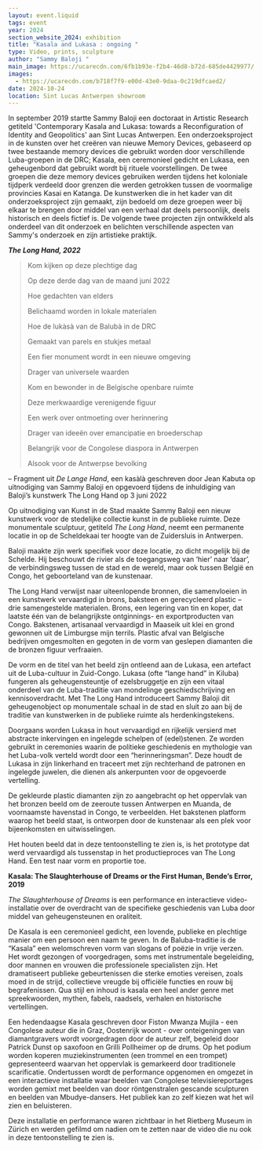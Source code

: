 ```yaml
---
layout: event.liquid
tags: event
year: 2024
section_website_2024: exhibition
title: "Kasala and Lukasa : ongoing "
type: Video, prints, sculpture
author: "Sammy Baloji "
main_image: https://ucarecdn.com/6fb1b93e-f2b4-46d8-b72d-685de4429977/
images:
  - https://ucarecdn.com/b718f7f9-e00d-43e0-9daa-0c219dfcaed2/
date: 2024-10-24
location: Sint Lucas Antwerpen showroom
---
```

In september 2019 startte Sammy Baloji een doctoraat in Artistic Research getiteld 'Contemporary Kasala and Lukasa: towards a Reconfiguration of Identity and Geopolitics' aan Sint Lucas Antwerpen. Een onderzoeksproject in de kunsten over het creëren van nieuwe Memory Devices, gebaseerd op twee bestaande memory devices die gebruikt worden door verschillende Luba-groepen in de DRC; Kasala, een ceremonieel gedicht en Lukasa, een geheugenbord dat gebruikt wordt bij rituele voorstellingen. De twee groepen die deze memory devices gebruiken werden tijdens het koloniale tijdperk verdeeld door grenzen die werden getrokken tussen de voormalige provincies Kasai en Katanga. De kunstwerken die in het kader van dit onderzoeksproject zijn gemaakt, zijn bedoeld om deze groepen weer bij elkaar te brengen door middel van een verhaal dat deels persoonlijk, deels historisch en deels fictief is. De volgende twee projecten zijn ontwikkeld als onderdeel van dit onderzoek en belichten verschillende aspecten van Sammy's onderzoek en zijn artistieke praktijk.

***The Long Hand, 2022***

> Kom kijken op deze plechtige dag     
>
> Op deze derde dag van de maand juni 2022
>
> Hoe gedachten van elders    
>
> Belichaamd worden in lokale materialen
>
> Hoe de lukàsà van de Balubà in de DRC     
>
> Gemaakt van parels en stukjes metaal
>
> Een fier monument wordt in een nieuwe omgeving       
>
> Drager van universele waarden
>
> Kom en bewonder in de Belgische openbare ruimte  
>
> Deze merkwaardige verenigende figuur
>
> Een werk over ontmoeting over herinnering    
>
> Drager van ideeën over emancipatie en broederschap
>
> Belangrijk voor de Congolese diaspora in Antwerpen     
>
> Alsook voor de Antwerpse bevolking

– Fragment uit *De Lange Hand*, een kasàlà geschreven door Jean Kabuta op uitnodiging van Sammy Baloji en opgevoerd tijdens de inhuldiging van Baloji’s kunstwerk The Long Hand op 3 juni 2022

Op uitnodiging van Kunst in de Stad maakte Sammy Baloji een nieuw kunstwerk voor de stedelijke collectie kunst in de publieke ruimte. Deze monumentale sculptuur, getiteld *The Long Hand*, neemt een permanente locatie in op de Scheldekaai ter hoogte van de Zuidersluis in Antwerpen.

Baloji maakte zijn werk specifiek voor deze locatie, zo dicht mogelijk bij de Schelde. Hij beschouwt de rivier als de toegangsweg van ‘hier’ naar ‘daar’, de verbindingsweg tussen de stad en de wereld, maar ook tussen België en Congo, het geboorteland van de kunstenaar. 

The Long Hand verwijst naar uiteenlopende bronnen, die samenvloeien in een kunstwerk vervaardigd in brons, baksteen en gerecycleerd plastic – drie samengestelde materialen. Brons, een legering van tin en koper, dat laatste één van de belangrijkste ontginnings- en exportproducten van Congo. Bakstenen, artisanaal vervaardigd in Maaseik uit klei en grond gewonnen uit de Limburgse mijn terrils. Plastic afval van Belgische bedrijven omgesmolten en gegoten in de vorm van geslepen diamanten die de bronzen figuur verfraaien.  

De vorm en de titel van het beeld zijn ontleend aan de Lukasa, een artefact uit de Luba-cultuur in Zuid-Congo. Lukasa (ofte “lange hand” in Kiluba) fungeren als geheugensteuntje of ezelsbruggetje en zijn een vitaal onderdeel van de Luba-traditie van mondelinge geschiedschrijving en kennisoverdracht. Met The Long Hand introduceert Sammy Baloji dit geheugenobject op monumentale schaal in de stad en sluit zo aan bij de traditie van kunstwerken in de publieke ruimte als herdenkingstekens. 

Doorgaans worden Lukasa in hout vervaardigd en rijkelijk versierd met abstracte inkervingen en ingelegde schelpen of (edel)stenen. Ze worden gebruikt in ceremonies waarin de politieke geschiedenis en mythologie van het Luba-volk verteld wordt door een “herinneringsman”. Deze houdt de Lukasa in zijn linkerhand en traceert met zijn rechterhand de patronen en ingelegde juwelen, die dienen als ankerpunten voor de opgevoerde vertelling.

De gekleurde plastic diamanten zijn zo aangebracht op het oppervlak van het bronzen beeld om de zeeroute tussen Antwerpen en Muanda, de voornaamste havenstad in Congo, te verbeelden. Het bakstenen platform waarop het beeld staat, is ontworpen door de kunstenaar als een plek voor bijeenkomsten en uitwisselingen. 

Het houten beeld dat in deze tentoonstelling te zien is, is het prototype dat werd vervaardigd als tussenstap in het productieproces van The Long Hand. Een test naar vorm en proportie toe. 

**Kasala: The Slaughterhouse of Dreams or the First Human, Bende’s Error, 2019** 

*The Slaughterhouse of Dreams* is een performance en interactieve video-installatie over de overdracht van de specifieke geschiedenis van Luba door middel van geheugensteunen en oraliteit.

De Kasala is een ceremonieel gedicht, een lovende, publieke en plechtige manier om een persoon een naam te geven. In de Baluba-traditie is de “Kasala” een welomschreven vorm van slogans of poëzie in vrije verzen. Het wordt gezongen of voorgedragen, soms met instrumentale begeleiding, door mannen en vrouwen die professionele specialisten zijn. Het dramatiseert publieke gebeurtenissen die sterke emoties vereisen, zoals moed in de strijd, collectieve vreugde bij officiële functies en rouw bij begrafenissen. Qua stijl en inhoud is kasala een heel ander genre met spreekwoorden, mythen, fabels, raadsels, verhalen en historische vertellingen.

Een hedendaagse Kasala geschreven door Fiston Mwanza Mujila - een Congolese auteur die in Graz, Oostenrijk woont - over onteigeningen van diamantgravers wordt voorgedragen door de auteur zelf, begeleid door Patrick Dunst op saxofoon en Grilli Pollheimer op de drums. Op het podium worden koperen muziekinstrumenten (een trommel en een trompet) gepresenteerd waarvan het oppervlak is gemarkeerd door traditionele scarificatie. Ondertussen wordt de performance opgenomen en omgezet in een interactieve installatie waar beelden van Congolese televisiereportages worden gemixt met beelden van door röntgenstralen gescande sculpturen en beelden van Mbudye-dansers. Het publiek kan zo zelf kiezen wat het wil zien en beluisteren.

Deze installatie en performance waren zichtbaar in het Rietberg Museum in Zürich en werden gefilmd om nadien om te zetten naar de video die nu ook in deze tentoonstelling te zien is.
